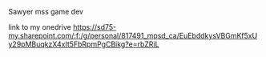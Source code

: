 Sawyer mss game dev 

link to my onedrive https://sd75-my.sharepoint.com/:f:/g/personal/817491_mpsd_ca/EuEbddkysVBGmKf5xUy29pMBuqkzX4xIt5FbRpmPgCBikg?e=rbZRiL
